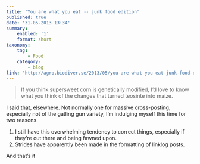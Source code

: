 ```yaml
---
title: 'You are what you eat -- junk food edition'
published: true
date: '31-05-2013 13:34'
summary:
    enabled: '1'
    format: short
taxonomy:
    tag:
        - Food
    category:
        - blog
link: 'http://agro.biodiver.se/2013/05/you-are-what-you-eat-junk-food-edition/'
---
```

> If you think supersweet corn is genetically modified, I’d love to know what you think of the changes that turned teosinte into maize.

I said that, elsewhere. Not normally one for massive cross-posting, especially not of the gatling gun variety, I’m indulging myself this time for two reasons.

1. I still have this overwhelming tendency to correct things, especially if they’re out there and being fawned upon.
2. Strides have apparently been made in the formatting of linklog posts.

And that’s it